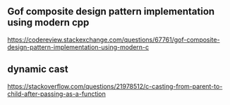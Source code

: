 ## Gof composite design pattern implementation using modern cpp

https://codereview.stackexchange.com/questions/67761/gof-composite-design-pattern-implementation-using-modern-c


## dynamic cast
https://stackoverflow.com/questions/21978512/c-casting-from-parent-to-child-after-passing-as-a-function

